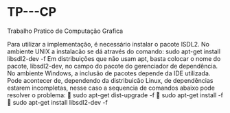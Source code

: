 # TP---CP
Trabalho Pratico de Computação Grafica


Para utilizar a implementação, é necessário instalar o pacote lSDL2. No ambiente UNIX
a instalacão se dá através do comando:
sudo apt-get install libsdl2-dev -f
Em distribuições que não usam apt, basta colocar o nome do pacote, libsdl2-dev,
no campo do pacote do gerenciador de dependência.
No ambiente Windows, a inclusão de pacotes depende da IDE utilizada.
Pode acontecer de, dependendo da distribuicão Linux, de dependências estarem
incompletas, nesse caso a sequencia de comandos abaixo pode resolver o problema:
 sudo apt-get dist-upgrade -f
 sudo apt-get install -f
 sudo apt-get install libsdl2-dev -f
